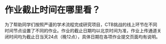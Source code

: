 # 作业截止时间在哪里看？

为了帮助同学们按照严谨的学术流程完成研究项目，CTB挑战的线上环节在不同时间节点设置了不同的作业。作业的截止日期均以北京时间为准，作业上传通道关闭时间均为截止日当天24点（晚12点），具体日期在各项作业提交页面均有说明。
